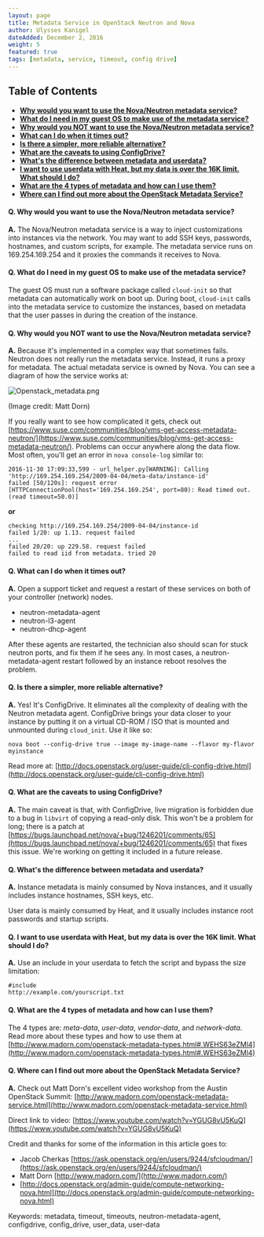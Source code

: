 ```yaml
---
layout: page
title: Metadata Service in OpenStack Neutron and Nova
author: Ulysses Kanigel
dateAdded: December 2, 2016
weight: 5
featured: true
tags: [metadata, service, timeout, config drive]
---
```

## Table of Contents
 * [**Why would you want to use the Nova/Neutron metadata service?**](#q-why-would-you-want-to-use-the-novaneutron-metadata-service)
 * [**What do I need in my guest OS to make use of the metadata service?**](#q-what-do-i-need-in-my-guest-os-to-make-use-of-the-metadata-service)
 * [**Why would you NOT want to use the Nova/Neutron metadata service?**](#q-why-would-you-not-want-to-use-the-novaneutron-metadata-service)
 * [**What can I do when it times out?**](#q-what-can-i-do-when-it-times-out)
 * [**Is there a simpler, more reliable alternative?**](#q-is-there-a-simpler-more-reliable-alternative)
 * [**What are the caveats to using ConfigDrive?**](#q-what-are-the-caveats-to-using-configdrive)
 * [**What's the difference between metadata and userdata?**](#q-whats-the-difference-between-metadata-and-userdata)
 * [**I want to use userdata with Heat, but my data is over the 16K limit. What should I do?**](#q-i-want-to-use-userdata-with-heat-but-my-data-is-over-the-16k-limit-what-should-i-do)
 * [**What are the 4 types of metadata and how can I use them?**](#q-what-are-the-4-types-of-metadata-and-how-can-i-use-them)
 * [**Where can I find out more about the OpenStack Metadata Service?**](#q-where-can-i-find-out-more-about-the-openstack-metadata-service)

#### Q. Why would you want to use the Nova/Neutron metadata service?

**A.** The Nova/Neutron metadata service is a way to inject customizations into instances via the network.  You may want to add SSH keys, passwords, hostnames, and custom scripts, for example.  The metadata service runs on 169.254.169.254 and it proxies the commands it receives to Nova.

#### Q. What do I need in my guest OS to make use of the metadata service?

The guest OS must run a software package called `cloud-init` so that metadata can automatically work on boot up. During boot, `cloud-init` calls into the metadata service to customize the instances, based on metadata that the user passes in during the creation of the instance.

#### Q. Why would you NOT want to use the Nova/Neutron metadata service?

**A.** Because it's implemented in a complex way that sometimes fails.  Neutron does not really run the metadata service.  Instead, it runs a proxy for metadata. The actual metadata service is owned by Nova.  You can see a diagram of how the service works at: 

![Openstack_metadata.png]({{site.baseurl}}/img/Openstack_metadata.png)

(Image credit: Matt Dorn)

If you really want to see how complicated it gets, check out [https://www.suse.com/communities/blog/vms-get-access-metadata-neutron/](https://www.suse.com/communities/blog/vms-get-access-metadata-neutron/). Problems can occur anywhere along the data flow. Most often, you'll get an error in `nova console-log` similar to:

```
2016-11-30 17:09:33,599 - url_helper.py[WARNING]: Calling 'http://169.254.169.254/2009-04-04/meta-data/instance-id'
failed [50/120s]: request error [HTTPConnectionPool(host='169.254.169.254', port=80): Read timed out.
(read timeout=50.0)]
```

**or**

```
checking http://169.254.169.254/2009-04-04/instance-id
failed 1/20: up 1.13. request failed
...
failed 20/20: up 229.58. request failed
failed to read iid from metadata. tried 20
```

#### Q. What can I do when it times out?

**A.** Open a support ticket and request a restart of these services on both of your controller (network) nodes.

 * neutron-metadata-agent
 * neutron-l3-agent
 * neutron-dhcp-agent

After these agents are restarted, the technician also should scan for stuck neutron ports, and fix them if he sees any.  In most cases, a neutron-metadata-agent restart followed by an instance reboot resolves the problem.

#### Q. Is there a simpler, more reliable alternative?

**A.** Yes!  It's ConfigDrive.  It eliminates all the complexity of dealing with the Neutron metadata agent.  ConfigDrive brings your data closer to your instance by putting it on a virtual CD-ROM / ISO that is mounted and unmounted during `cloud_init`.  Use it like so:

```
nova boot --config-drive true --image my-image-name --flavor my-flavor myinstance
```

Read more at: [http://docs.openstack.org/user-guide/cli-config-drive.html](http://docs.openstack.org/user-guide/cli-config-drive.html)

#### Q. What are the caveats to using ConfigDrive?

**A.** The main caveat is that, with ConfigDrive, live migration is forbidden due to a bug in `libvirt` of copying a read-only disk. This won't be a problem for long; there is a patch at [https://bugs.launchpad.net/nova/+bug/1246201/comments/65](https://bugs.launchpad.net/nova/+bug/1246201/comments/65) that fixes this issue. We're working on getting it included in a future release.

#### Q. What's the difference between metadata and userdata?

**A.** Instance metadata is mainly consumed by Nova instances, and it usually includes instance hostnames, SSH keys, etc.

User data is mainly consumed by Heat, and it usually includes instance root passwords and startup scripts.

#### Q. I want to use userdata with Heat, but my data is over the 16K limit. What should I do?

**A.** Use an include in your userdata to fetch the script and bypass the size limitation:
```
#include
http://example.com/yourscript.txt
```

#### Q. What are the 4 types of metadata and how can I use them?

The 4 types are: *meta-data*, *user-data*, *vendor-data*, and *network-data*.  Read more about these types and how to use them at [http://www.madorn.com/openstack-metadata-types.html#.WEHS63eZMl4](http://www.madorn.com/openstack-metadata-types.html#.WEHS63eZMl4)

#### Q. Where can I find out more about the OpenStack Metadata Service?

**A.** Check out Matt Dorn's excellent video workshop from the Austin OpenStack Summit: [http://www.madorn.com/openstack-metadata-service.html](http://www.madorn.com/openstack-metadata-service.html)

Direct link to video: [https://www.youtube.com/watch?v=YGUG8vU5KuQ](https://www.youtube.com/watch?v=YGUG8vU5KuQ)

Credit and thanks for some of the information in this article goes to:

 * Jacob Cherkas [https://ask.openstack.org/en/users/9244/sfcloudman/](https://ask.openstack.org/en/users/9244/sfcloudman/)
 * Matt Dorn [http://www.madorn.com/](http://www.madorn.com/)
 * [http://docs.openstack.org/admin-guide/compute-networking-nova.html](ttp://docs.openstack.org/admin-guide/compute-networking-nova.html)
 
Keywords: metadata, timeout, timeouts, neutron-metadata-agent, configdrive, config_drive, user_data, user-data
